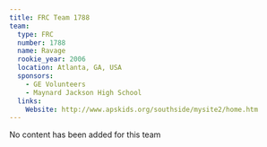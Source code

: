 ```yaml
---
title: FRC Team 1788
team:
  type: FRC
  number: 1788
  name: Ravage
  rookie_year: 2006
  location: Atlanta, GA, USA
  sponsors:
    - GE Volunteers
    - Maynard Jackson High School
  links:
    Website: http://www.apskids.org/southside/mysite2/home.htm
---
```

No content has been added for this team